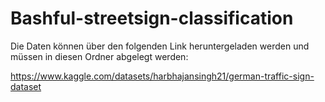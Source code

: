 # Bashful-streetsign-classification
Die Daten können über den folgenden Link heruntergeladen werden und müssen in diesen Ordner abgelegt werden:

https://www.kaggle.com/datasets/harbhajansingh21/german-traffic-sign-dataset

